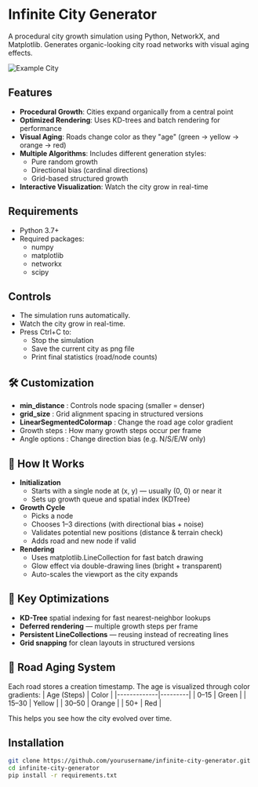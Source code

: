 # Infinite City Generator

A procedural city growth simulation using Python, NetworkX, and Matplotlib. Generates organic-looking city road networks with visual aging effects.

![Example City](final_city_grid.png)

## Features

- **Procedural Growth**: Cities expand organically from a central point
- **Optimized Rendering**: Uses KD-trees and batch rendering for performance
- **Visual Aging**: Roads change color as they "age" (green → yellow → orange → red)
- **Multiple Algorithms**: Includes different generation styles:
  - Pure random growth
  - Directional bias (cardinal directions)
  - Grid-based structured growth
- **Interactive Visualization**: Watch the city grow in real-time

## Requirements

- Python 3.7+
- Required packages:
  - numpy
  - matplotlib
  - networkx
  - scipy

## Controls 
- The simulation runs automatically.
- Watch the city grow in real-time.
- Press Ctrl+C to: 
  - Stop the simulation
  - Save the current city as png file
  - Print final statistics (road/node counts)

## 🛠️ Customization
- **min_distance** : Controls node spacing (smaller = denser)
- **grid_size** : Grid alignment spacing in structured versions
- **LinearSegmentedColormap** : Change the road age color gradient
- Growth steps : How many growth steps occur per frame
- Angle options : Change direction bias (e.g. N/S/E/W only)

## 🧠 How It Works
- **Initialization**
  - Starts with a single node at (x, y) — usually (0, 0) or near it
  - Sets up growth queue and spatial index (KDTree)
- **Growth Cycle**
  - Picks a node
  - Chooses 1–3 directions (with directional bias + noise)
  - Validates potential new positions (distance & terrain check)
  - Adds road and new node if valid
- **Rendering**
  - Uses matplotlib.LineCollection for fast batch drawing
  - Glow effect via double-drawing lines (bright + transparent)
  - Auto-scales the viewport as the city expands

## 🚀 Key Optimizations
- **KD-Tree** spatial indexing for fast nearest-neighbor lookups
- **Deferred rendering** — multiple growth steps per frame
- **Persistent LineCollections** — reusing instead of recreating lines
- **Grid snapping** for clean layouts in structured versions

## 🌈 Road Aging System
Each road stores a creation timestamp. The age is visualized through color gradients:
| Age (Steps) | Color   |
|-------------|---------|
| 0–15        | Green   |
| 15–30       | Yellow  |
| 30–50       | Orange  |
| 50+         | Red     |

This helps you see how the city evolved over time.

## Installation

```bash
git clone https://github.com/yourusername/infinite-city-generator.git
cd infinite-city-generator
pip install -r requirements.txt
